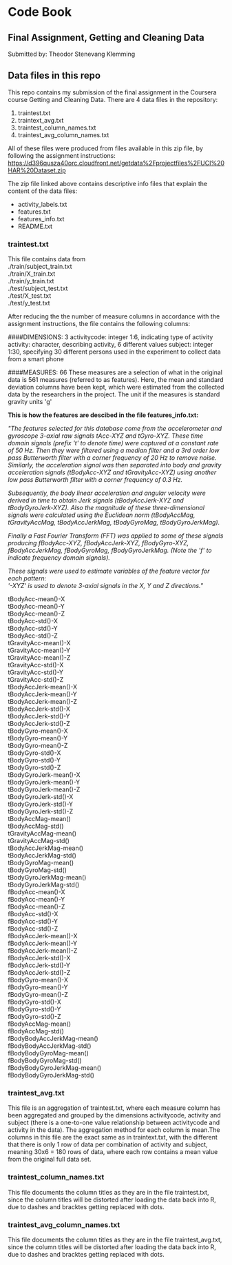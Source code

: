 
# Code Book
## Final Assignment, Getting and Cleaning Data
Submitted by: Theodor Stenevang Klemming

## Data files in this repo
This repo contains my submission of the final assignment in the Coursera course Getting and Cleaning Data.
There are 4 data files in the repository:

1. traintest.txt
2. traintext_avg.txt
3. traintest_column_names.txt
4. traintest_avg_column_names.txt

All of these files were produced from files available in this zip file, by following the assignment instructions:
https://d396qusza40orc.cloudfront.net/getdata%2Fprojectfiles%2FUCI%20HAR%20Dataset.zip

The zip file linked above contains descriptive info files that explain the content of the data files:
- activity_labels.txt
- features.txt
- features_info.txt
- README.txt


### traintest.txt
This file contains data from  
./train/subject_train.txt  
./train/X_train.txt  
./train/y_train.txt  
./test/subject_test.txt  
./test/X_test.txt  
./test/y_test.txt  

After reducing the the number of measure columns in accordance with the assignment instructions, the file contains the following columns:

####DIMENSIONS: 3
activitycode: integer 1:6, indicating type of activity
activity: character, describing activity, 6 different values
subject: integer 1:30, specifying 30 different persons used in the experiment to collect data from a smart phone

####MEASURES: 66
These measures are a selection of what in the original data is 561 measures (referred to as features).
Here, the mean and standard deviation columns have been kept, which were estimated from the collected data by the researchers in the project. The unit if the measures is standard gravity units 'g'


**This is how the features are descibed in the file features_info.txt:**

*"The features selected for this database come from the accelerometer and gyroscope 3-axial raw signals tAcc-XYZ and tGyro-XYZ. These time domain signals (prefix 't' to denote time) were captured at a constant rate of 50 Hz. Then they were filtered using a median filter and a 3rd order low pass Butterworth filter with a corner frequency of 20 Hz to remove noise. Similarly, the acceleration signal was then separated into body and gravity acceleration signals (tBodyAcc-XYZ and tGravityAcc-XYZ) using another low pass Butterworth filter with a corner frequency of 0.3 Hz.* 

*Subsequently, the body linear acceleration and angular velocity were derived in time to obtain Jerk signals (tBodyAccJerk-XYZ and tBodyGyroJerk-XYZ). Also the magnitude of these three-dimensional signals were calculated using the Euclidean norm (tBodyAccMag, tGravityAccMag, tBodyAccJerkMag, tBodyGyroMag, tBodyGyroJerkMag).* 

*Finally a Fast Fourier Transform (FFT) was applied to some of these signals producing fBodyAcc-XYZ, fBodyAccJerk-XYZ, fBodyGyro-XYZ, fBodyAccJerkMag, fBodyGyroMag, fBodyGyroJerkMag. (Note the 'f' to indicate frequency domain signals).* 

*These signals were used to estimate variables of the feature vector for each pattern:  
'-XYZ' is used to denote 3-axial signals in the X, Y and Z directions."*

tBodyAcc-mean()-X  
tBodyAcc-mean()-Y  
tBodyAcc-mean()-Z  
tBodyAcc-std()-X  
tBodyAcc-std()-Y  
tBodyAcc-std()-Z  
tGravityAcc-mean()-X  
tGravityAcc-mean()-Y  
tGravityAcc-mean()-Z  
tGravityAcc-std()-X  
tGravityAcc-std()-Y  
tGravityAcc-std()-Z  
tBodyAccJerk-mean()-X  
tBodyAccJerk-mean()-Y  
tBodyAccJerk-mean()-Z  
tBodyAccJerk-std()-X  
tBodyAccJerk-std()-Y  
tBodyAccJerk-std()-Z  
tBodyGyro-mean()-X  
tBodyGyro-mean()-Y  
tBodyGyro-mean()-Z  
tBodyGyro-std()-X  
tBodyGyro-std()-Y  
tBodyGyro-std()-Z  
tBodyGyroJerk-mean()-X  
tBodyGyroJerk-mean()-Y  
tBodyGyroJerk-mean()-Z  
tBodyGyroJerk-std()-X  
tBodyGyroJerk-std()-Y  
tBodyGyroJerk-std()-Z  
tBodyAccMag-mean()  
tBodyAccMag-std()  
tGravityAccMag-mean()  
tGravityAccMag-std()  
tBodyAccJerkMag-mean()  
tBodyAccJerkMag-std()  
tBodyGyroMag-mean()  
tBodyGyroMag-std()  
tBodyGyroJerkMag-mean()  
tBodyGyroJerkMag-std()  
fBodyAcc-mean()-X  
fBodyAcc-mean()-Y  
fBodyAcc-mean()-Z  
fBodyAcc-std()-X  
fBodyAcc-std()-Y  
fBodyAcc-std()-Z  
fBodyAccJerk-mean()-X  
fBodyAccJerk-mean()-Y  
fBodyAccJerk-mean()-Z  
fBodyAccJerk-std()-X  
fBodyAccJerk-std()-Y  
fBodyAccJerk-std()-Z  
fBodyGyro-mean()-X  
fBodyGyro-mean()-Y  
fBodyGyro-mean()-Z  
fBodyGyro-std()-X  
fBodyGyro-std()-Y  
fBodyGyro-std()-Z  
fBodyAccMag-mean()  
fBodyAccMag-std()  
fBodyBodyAccJerkMag-mean()  
fBodyBodyAccJerkMag-std()  
fBodyBodyGyroMag-mean()  
fBodyBodyGyroMag-std()  
fBodyBodyGyroJerkMag-mean()  
fBodyBodyGyroJerkMag-std()  


### traintest_avg.txt
This file is an aggregation of traintest.txt, where each measure column has been aggregated and grouped by the dimensions activitycode, activity and subject (there is a one-to-one value relationship between activitycode and activity in the data). The aggregation method for each column is mean.The columns in this file are the exact same as in traintext.txt, with the different that there is only 1 row of data per combination of activity and subject, meaning 30x6 = 180 rows of data, where each row contains a mean value from the original full data set.


### traintest_column_names.txt
This file documents the column titles as they are in the file traintest.txt, since the column titles will be distorted after loading the data back into R, due to dashes and bracktes getting replaced with dots.


### traintest_avg_column_names.txt
This file documents the column titles as they are in the file traintest_avg.txt, since the column titles will be distorted after loading the data back into R, due to dashes and bracktes getting replaced with dots.
